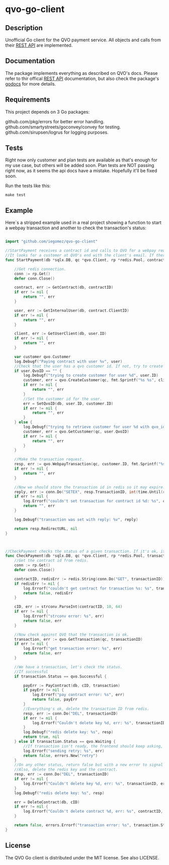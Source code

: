 # qvo-go-client

## Description

Unofficial Go client for the QVO payment service. All objects and calls from their [REST API](https://docs.qvo.cl/) are implemented.

## Documentation

The package implements everything as described on QVO's docs. Please refer to thir offical [REST API](https://docs.qvo.cl/) documentation, but also check the package's [godocs](https://godoc.org/github.com/iegomez/qvo-go-client) for more details.

## Requirements

This project depends on 3 Go packages:

github.com/pkg/errors for better error handling.
github.com/smartystreets/goconvey/convey for testing.
github.com/sirupsen/logrus for logging purposes.

## Tests

Right now only customer and plan tests are available as that's enough for my use case, but others will be added soon.
Plan tests are NOT passing right now, as it seems the api docs have a mistake. Hopefully it'll be fixed soon.

Run the tests like this:

```
make test
```

## Example

Here´s a stripped example used in a real project showing a function to start a webpay transaction and another to check the transaction's status:

```go

import "github.com/iegomez/qvo-go-client"

//StartPayment receives a contract id and calls to QVO for a webpay request. It returns the qvo redirect url or an error.
//It looks for a customer at QVO's end with the client's email. If there's none, it creates it and then makes the request.
func StartPayment(db *sqlx.DB, qc *qvo.Client, rp *redis.Pool, contractID int64) (string, error) {

	//Get redis connection.
	conn := rp.Get()
	defer conn.Close()

	contract, err := GetContract(db, contractID)
	if err != nil {
		return "", err
	}

	user, err := GetInternalUser(db, contract.ClientID)
	if err != nil {
		return "", err
	}

	client, err := GetUserClient(db, user.ID)
	if err != nil {
		return "", err
	}

	var customer qvo.Customer
	log.Debugf("Paying contract with user %v", user)
	//Check that the user has a qvo customer id. If not, try to create a customer.
	if user.QvoID == "" {
		log.Debugf("trying to create customer for user %d", user.ID)
		customer, err = qvo.CreateCustomer(qc, fmt.Sprintf("%s %s", client.Name, client.Lastname), user.Email)
		if err != nil {
			return "", err
		}
		//Set the customer id for the user.
		err = SetQvoID(db, user.ID, customer.ID)
		if err != nil {
			return "", err
		}
	} else {
		log.Debugf("trying to retrieve customer for user %d with qvo_id %s", user.ID, user.QvoID)
		customer, err = qvo.GetCustomer(qc, user.QvoID)
		if err != nil {
			return "", err
		}
	}

	//Make the transaction request.
	resp, err := qvo.WebpayTransaction(qc, customer.ID, fmt.Sprintf("%s#/webpay_return", common.Host), fmt.Sprintf("user %d (%s) attempts to pay contract %d", user.ID, user.Email, contract.ID), contract.Price)
	if err != nil {
		return "", err
	}

	//Now we should store the transaction id in redis so it may expire. It should contain the contract id to mark it as paid if everything goes ok.
	reply, err := conn.Do("SETEX", resp.TransactionID, int(time.Until(resp.ExpirationDate).Seconds()), contract.ID)
	if err != nil {
		log.Errorf("couldn't set transaction for contract id %d: %s", contract.ID, err)
		return "", err
	}

	log.Debugf("transaction was set with reply: %v", reply)

	return resp.RedirectURL, nil
}



//CheckPayment checks the status of a given transaction. If it's ok, it sets the contract id as paid. If not, it deletes it.
func CheckPayment(db *sqlx.DB, qc *qvo.Client, rp *redis.Pool, transactionID string) (bool, error) {
	//Get the contract id from redis.
	conn := rp.Get()
	defer conn.Close()

	contractID, redisErr := redis.String(conn.Do("GET", transactionID))
	if redisErr != nil {
		log.Errorf("couldn't get contract for transaction %s: %s", transactionID, redisErr)
		return false, redisErr
	}

	cID, err := strconv.ParseInt(contractID, 10, 64)
	if err != nil {
		log.Errorf("strconv error: %s", err)
		return false, err
	}

	//Now check against QVO that the transaction is ok.
	transaction, err := qvo.GetTransaction(qc, transactionID)
	if err != nil {
		log.Errorf("get transaction error: %s", err)
		return false, err
	}

	//We have a transaction, let's check the status.
	//If successful
	if transaction.Status == qvo.Successful {

		payErr := PayContract(db, cID, transaction)
		if payErr != nil {
			log.Errorf("pay contract error: %s", err)
			return false, payErr
		}
		//Everything's ok, delete the transaction ID from redis.
		resp, err := conn.Do("DEL", transactionID)
		if err != nil {
			log.Errorf("Couldn't delete key %d, err: %s", transactionID, err)
		}
		log.Debugf("redis delete key: %s", resp)
		return true, nil
	} else if transaction.Status == qvo.Waiting {
		//If transaction isn't ready, the frontend should keep asking, so signal that.
		log.Errorf("sending retry: %s", err)
		return false, errors.New("retry")
	}
	//On any other status, return false but with a new error to signal the client why it failed.
	//Also, delete the redis key and the contract.
	resp, err := conn.Do("DEL", transactionID)
	if err != nil {
		log.Errorf("Couldn't delete key %d, err: %s", transactionID, err)
	}
	log.Debugf("redis delete key: %s", resp)

	err = DeleteContract(db, cID)
	if err != nil {
		log.Errorf("Couldn't delete contract %d, err: %s", contractID, err)
	}

	return false, errors.Errorf("transaction error: %s", transaction.Status)
}

```

## License

The QVO Go client is distributed under the MIT license. See also LICENSE.